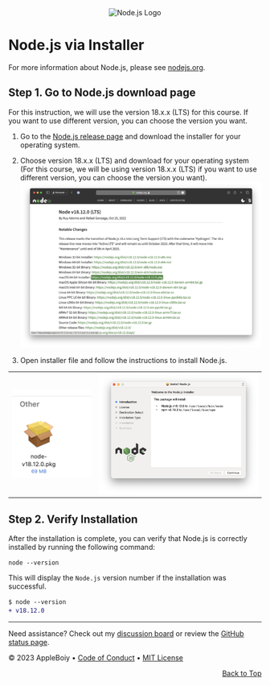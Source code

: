 <div align="center">
    <img src="https://www.freecodecamp.org/news/content/images/2022/07/1200px-Node.js_logo.svg.png" alt="Node.js Logo" width="400">

</div>

# Node.js via Installer

For more information about Node.js, please see [nodejs.org](https://nodejs.org/en/).

## Step 1. Go to Node.js download page

For this instruction, we will use the version 18.x.x (LTS) for this course. If you want to use different version, you can choose the version you want.

1. Go to the [Node.js release page](https://nodejs.org/en/blog/release/v18.12.0) and download the installer for your operating system.

2. Choose version 18.x.x (LTS) and download for your operating system (For this course, we will be using version 18.x.x (LTS) if you want to use different version, you can choose the version you want).
    <img src="/img/nodejs/node_installer_page.png" width="800">


3. Open installer file and follow the instructions to install Node.js.

<table>
    <tr>
        <td>
            <img src="/img/nodejs/node_installer_pkg.png" width="300">
        </td>
        <td>
            <img src="/img/nodejs/node_installer_instructions.png" width="600">
        </td>
    </tr>
</table>

## Step 2. Verify Installation

After the installation is complete, you can verify that Node.js is correctly installed by running the following command:

```shell
node --version
```

This will display the `Node.js` version number if the installation was successful.

```diff
$ node --version
+ v18.12.0
```

---

Need assistance? Check out my [discussion board](https://github.com/AppleBoiy/cs-wiki101/discussions) or review the [GitHub status page](https://www.githubstatus.com).

&copy; 2023 AppleBoiy &bull; [Code of Conduct](https://www.contributor-covenant.org/version/2/1/code_of_conduct/code_of_conduct.md) &bull; [MIT License](LICENSE)

<p align="right"><a href="#top" style=" bottom: 20px; right: 20px;">Back to Top</a></p>
